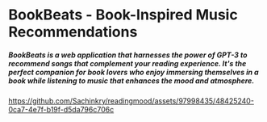 
# BookBeats - Book-Inspired Music Recommendations
##### BookBeats is a web application that harnesses the power of GPT-3 to recommend songs that complement your reading experience. It's the perfect companion for book lovers who enjoy immersing themselves in a book while listening to music that enhances the mood and atmosphere.

https://github.com/Sachinkry/readingmood/assets/97998435/48425240-0ca7-4e7f-b19f-d5da796c706c

